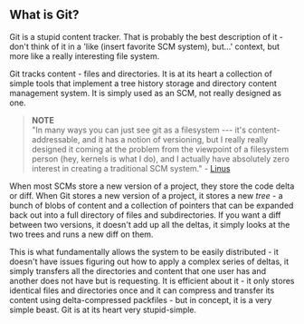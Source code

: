 <!--
SPDX-FileCopyrightText: 2008 Scott Chacon <schacon@gmail.com>
SPDX-FileCopyrightText: 2023 Peter Whittaker <PeterWhittaker@SphyrnaSecurity.com>

SPDX-License-Identifier: CC-BY-SA-3.0
-->

## What is Git?

Git is a stupid content tracker.
That is probably the best description of it -
don't think of it in a 'like (insert favorite SCM system),
but...' context,
but more like a really interesting file system.

Git tracks content - files and directories.
It is at its heart a collection of simple tools
that implement a tree history storage and directory content management system.
It is simply used as an SCM,
not really designed as one.

> **NOTE** \
"In many ways you can just see git as a filesystem ---
it's content-addressable,
and it has a notion of versioning,
but I really really designed it
coming at the problem from the viewpoint of a filesystem person
(hey,
kernels is what I do),
and I actually have absolutely zero interest
in creating a traditional SCM system." -
[Linus](http://marc.info/?l=linux-kernel&m=111314792424707)

When most SCMs store a new version of a project,
they store the code delta or diff.
When Git stores a new version of a project,
it stores a new *tree* - a bunch of blobs of content
and a collection of pointers that can be expanded back out
into a full directory of files and subdirectories.
If you want a diff between two versions,
it doesn't add up all the deltas,
it simply looks at the two trees and runs a new diff on them.

This is what fundamentally allows the system to be easily distributed -
it doesn't have issues figuring out how to apply a complex series of deltas,
it simply transfers all the directories and content that one user has
and another does not have but is requesting.
It is efficient about it -
it only stores identical files and directories once
and it can compress and transfer its content using delta-compressed packfiles -
but in concept,
it is a very simple beast.
Git is at its heart very stupid-simple.
